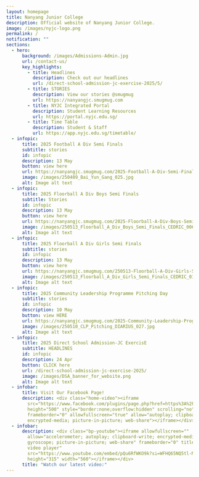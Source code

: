 ```yaml
---
layout: homepage
title: Nanyang Junior College
description: Official website of Nanyang Junior College.
image: /images/nyjc-logo.png
permalink: /
notification: ""
sections:
  - hero:
      background: /images/Admissions-Admin.jpg
      url: /contact-us/
      key_highlights:
        - title: Headlines
          description: Check out our headlines
          url: /direct-school-admission-jc-exercise-2025/5/
        - title: STORIES
          description: View our stories @smugmug
          url: https://nanyangjc.smugmug.com
        - title: NYJC Integrated Portal
          description: Student Learning Resources
          url: https://portal.nyjc.edu.sg/
        - title: Time Table
          description: Student & Staff
          url: https://app.nyjc.edu.sg/timetable/
  - infopic:
      title: 2025 Football A Div Semi Finals
      subtitle: stories
      id: infopic
      description: 13 May
      button: view here
      url: https://nanyangjc.smugmug.com/2025-Football-A-Div-Semi-Finals
      image: /images/250409_Bai_Yun_Gang_025.jpg
      alt: Image alt text
  - infopic:
      title: 2025 Floorball A Div Boys Semi Finals
      subtitle: Stories
      id: infopic
      description: 13 May
      button: view here
      url: https://nanyangjc.smugmug.com/2025-Floorball-A-Div-Boys-Semi-Finals
      image: /images/250513_Floorball_A_Div_Boys_Semi_Finals_CEDRIC_006.jpg
      alt: Image alt text
  - infopic:
      title: 2025 Floorball A Div Girls Semi Finals
      subtitle: stories
      id: infopic
      description: 13 May
      button: view here
      url: https://nanyangjc.smugmug.com/250513-Floorball-A-Div-Girls-Semi-Finals
      image: /images/250513_Floorball_A_Div_Girls_Semi_Finals_CEDRIC_011.jpg
      alt: Image alt text
  - infopic:
      title: 2025 Community Leadership Programme Pitching Day
      subtitle: stories
      id: infopic
      description: 10 May
      button: view HERE
      url: https://nanyangjc.smugmug.com/2025-Community-Leadership-Programme-Pitching-Day
      image: /images/250510_CLP_Pitching_DIARIUS_027.jpg
      alt: Image alt text
  - infopic:
      title: 2025 Direct School Admission-JC ExercisE
      subtitle: HEADLINES
      id: infopic
      description: 24 Apr
      button: CLICK here
      url: /direct-school-admission-jc-exercise-2025/
      image: /images/DSA_banner_for_website.png
      alt: Image alt text
  - infobar:
      title: Visit Our Facebook Page!
      description: <div class="home-video"><iframe
        src="https://www.facebook.com/plugins/page.php?href=https%3A%2F%2Fwww.facebook.com%2FNanyangjc%2F&tabs=timeline&width=340&height=500&small_header=false&adapt_container_width=true&hide_cover=false&show_facepile=true&appId"
        height="500" style="border:none;overflow:hidden" scrolling="no"
        frameborder="0" allowfullscreen="true" allow="autoplay; clipboard-write;
        encrypted-media; picture-in-picture; web-share"></iframe></div>
  - infobar:
      description: <div class="bp-youtube"><iframe allowfullscreen=""
        allow="accelerometer; autoplay; clipboard-write; encrypted-media;
        gyroscope; picture-in-picture; web-share" frameborder="0" title="YouTube
        video player"
        src="https://www.youtube.com/embed/pQu6RfWKO9k?si=WFHQ65NQ5tl-M84f"
        height="315" width="560"></iframe></div>
      title: "Watch our latest video:"
---
```

